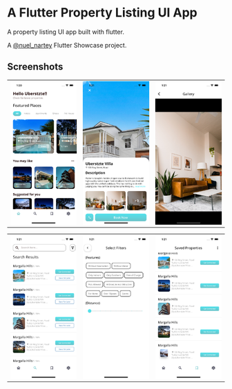 # A Flutter Property Listing UI App

A property listing UI app built with flutter.

A [@nuel_nartey](https://twitter.com/nuel_nartey) Flutter Showcase project.


## Screenshots
<table>
  <tr>
    <td>
      <img src="https://github.com/Manuelkpatsu/search_fun/blob/main/screenshots/1.png" />
    </td>
    <td>
      <img src="https://github.com/Manuelkpatsu/search_fun/blob/main/screenshots/2.png" />
    </td>
    <td>
      <img src="https://github.com/Manuelkpatsu/search_fun/blob/main/screenshots/3.png" />
    </td>
  </tr>
</table>
<table>
    <tr>
        <td>
            <img src="https://github.com/Manuelkpatsu/search_fun/blob/main/screenshots/4.png" />
        </td>
        <td>
            <img src="https://github.com/Manuelkpatsu/search_fun/blob/main/screenshots/5.png" />
        </td>
        <td>
            <img src="https://github.com/Manuelkpatsu/search_fun/blob/main/screenshots/6.png" />
        </td>
    </tr>
</table>
